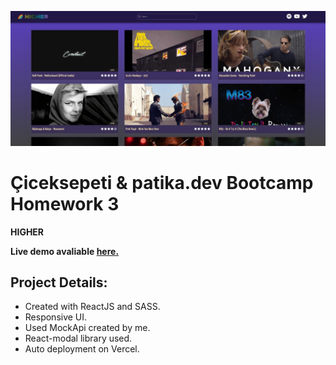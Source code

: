 ![Banner](./src/assets/banner.jpg)

# **Çiceksepeti & patika.dev Bootcamp** Homework 3

**HIGHER**

**Live demo avaliable [here.](https://cicek-sepeti-patika-dev-homework-3.vercel.app/)**

## Project Details:

- Created with ReactJS and SASS.
- Responsive UI.
- Used MockApi created by me.
- React-modal library used.
- Auto deployment on Vercel.

